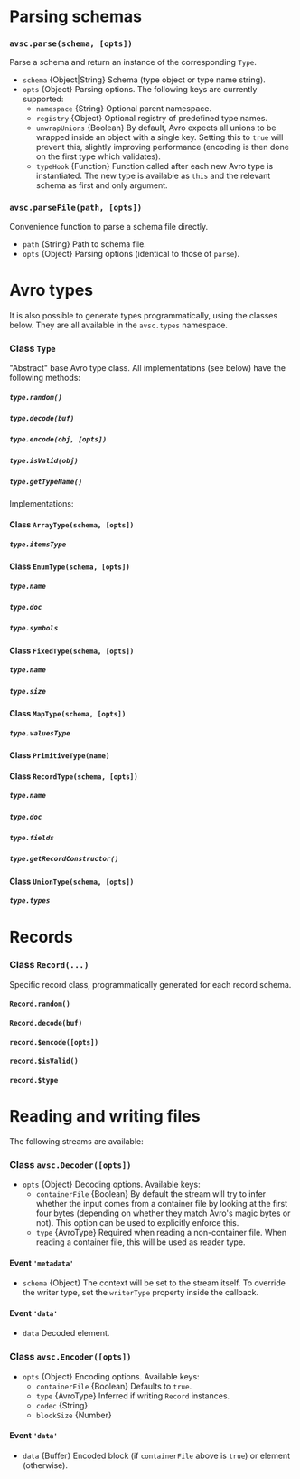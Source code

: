 # Parsing schemas

### `avsc.parse(schema, [opts])`

Parse a schema and return an instance of the corresponding `Type`.

+ `schema` {Object|String} Schema (type object or type name string).
+ `opts` {Object} Parsing options. The following keys are currently supported:
  + `namespace` {String} Optional parent namespace.
  + `registry` {Object} Optional registry of predefined type names.
  + `unwrapUnions` {Boolean} By default, Avro expects all unions to be wrapped inside an object with a single key. Setting this to `true` will prevent this, slightly improving performance (encoding is then done on the first type which validates).
  + `typeHook` {Function} Function called after each new Avro type is instantiated. The new type is available as `this` and the relevant schema as first and only argument.

### `avsc.parseFile(path, [opts])`

Convenience function to parse a schema file directly.

+ `path` {String} Path to schema file.
+ `opts` {Object} Parsing options (identical to those of `parse`).


# Avro types

It is also possible to generate types programmatically, using the classes below. They are all available in the `avsc.types` namespace.

### Class `Type`

"Abstract" base Avro type class. All implementations (see below) have the following methods:

##### `type.random()`
##### `type.decode(buf)`
##### `type.encode(obj, [opts])`
##### `type.isValid(obj)`
##### `type.getTypeName()`

Implementations:

#### Class `ArrayType(schema, [opts])`
##### `type.itemsType`

#### Class `EnumType(schema, [opts])`
##### `type.name`
##### `type.doc`
##### `type.symbols`

#### Class `FixedType(schema, [opts])`
##### `type.name`
##### `type.size`

#### Class `MapType(schema, [opts])`
##### `type.valuesType`

#### Class `PrimitiveType(name)`

#### Class `RecordType(schema, [opts])`
##### `type.name`
##### `type.doc`
##### `type.fields`
##### `type.getRecordConstructor()`

#### Class `UnionType(schema, [opts])`
##### `type.types`

# Records

### Class `Record(...)`

Specific record class, programmatically generated for each record schema.

#### `Record.random()`
#### `Record.decode(buf)`
#### `record.$encode([opts])`
#### `record.$isValid()`
#### `record.$type`

# Reading and writing files

The following streams are available:

### Class `avsc.Decoder([opts])`

+ `opts` {Object} Decoding options. Available keys:
  + `containerFile` {Boolean} By default the stream will try to infer whether the input comes from a container file by looking at the first four bytes (depending on whether they match Avro's magic bytes or not). This option can be used to explicitly enforce this.
  + `type` {AvroType} Required when reading a non-container file. When reading a container file, this will be used as reader type.

#### Event `'metadata'`

+ `schema` {Object} The context will be set to the stream itself. To override the writer type, set the `writerType` property inside the callback.

#### Event `'data'`

+ `data` Decoded element.

### Class `avsc.Encoder([opts])`

+ `opts` {Object} Encoding options. Available keys:
  + `containerFile` {Boolean} Defaults to `true`.
  + `type` {AvroType} Inferred if writing `Record` instances.
  + `codec` {String}
  + `blockSize` {Number}

#### Event `'data'`

+ `data` {Buffer} Encoded block (if `containerFile` above is `true`) or element (otherwise).
